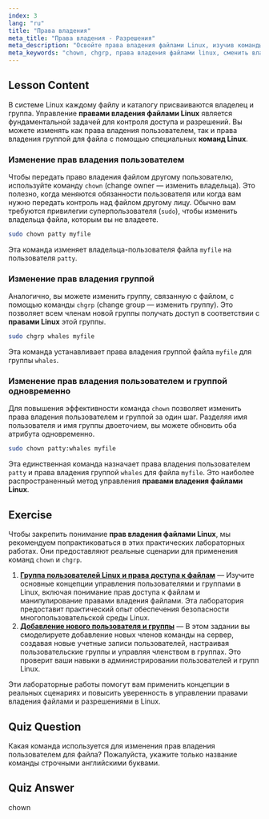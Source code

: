 ```yaml
---
index: 3
lang: "ru"
title: "Права владения"
meta_title: "Права владения - Разрешения"
meta_description: "Освойте права владения файлами Linux, изучив команды chown и chgrp. Этот урок по Linux объясняет, как изменять владельца пользователя и группы для файлов — ключевой навык для управления разрешениями в Linux."
meta_keywords: "chown, chgrp, права владения файлами linux, сменить владельца файла, сменить группу файла, разрешения linux, команды linux, урок linux, руководство linux, владение пользователем, владение группой"
---
```


## Lesson Content

В системе Linux каждому файлу и каталогу присваиваются владелец и группа. Управление **правами владения файлами Linux** является фундаментальной задачей для контроля доступа и разрешений. Вы можете изменять как права владения пользователем, так и права владения группой для файла с помощью специальных **команд Linux**.

### Изменение прав владения пользователем

Чтобы передать право владения файлом другому пользователю, используйте команду `chown` (change owner — изменить владельца). Это полезно, когда меняются обязанности пользователя или когда вам нужно передать контроль над файлом другому лицу. Обычно вам требуются привилегии суперпользователя (`sudo`), чтобы изменить владельца файла, которым вы не владеете.

```bash
sudo chown patty myfile
```

Эта команда изменяет владельца-пользователя файла `myfile` на пользователя `patty`.

### Изменение прав владения группой

Аналогично, вы можете изменить группу, связанную с файлом, с помощью команды `chgrp` (change group — изменить группу). Это позволяет всем членам новой группы получать доступ в соответствии с **правами Linux** этой группы.

```bash
sudo chgrp whales myfile
```

Эта команда устанавливает права владения группой файла `myfile` для группы `whales`.

### Изменение прав владения пользователем и группой одновременно

Для повышения эффективности команда `chown` позволяет изменить права владения пользователем и группой за один шаг. Разделяя имя пользователя и имя группы двоеточием, вы можете обновить оба атрибута одновременно.

```bash
sudo chown patty:whales myfile
```

Эта единственная команда назначает права владения пользователем `patty` и права владения группой `whales` для файла `myfile`. Это наиболее распространенный метод управления **правами владения файлами Linux**.

## Exercise

Чтобы закрепить понимание **прав владения файлами Linux**, мы рекомендуем попрактиковаться в этих практических лабораторных работах. Они предоставляют реальные сценарии для применения команд `chown` и `chgrp`.

1.  **[Группа пользователей Linux и права доступа к файлам](https://labex.io/ru/labs/linux-linux-user-group-and-file-permissions-18002)** — Изучите основные концепции управления пользователями и группами в Linux, включая понимание прав доступа к файлам и манипулирование правами владения файлами. Эта лаборатория предоставит практический опыт обеспечения безопасности многопользовательской среды Linux.
2.  **[Добавление нового пользователя и группы](https://labex.io/ru/labs/linux-add-new-user-and-group-17987)** — В этом задании вы смоделируете добавление новых членов команды на сервер, создавая новые учетные записи пользователей, настраивая пользовательские группы и управляя членством в группах. Это проверит ваши навыки в администрировании пользователей и групп Linux.

Эти лабораторные работы помогут вам применить концепции в реальных сценариях и повысить уверенность в управлении правами владения файлами и разрешениями в Linux.

## Quiz Question

Какая команда используется для изменения прав владения пользователем для файла? Пожалуйста, укажите только название команды строчными английскими буквами.

## Quiz Answer

chown

